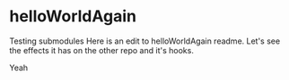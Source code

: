 # helloWorldAgain
Testing submodules 
Here is an edit to helloWorldAgain readme. Let's see the effects it has on the other repo and it's hooks.

Yeah 
